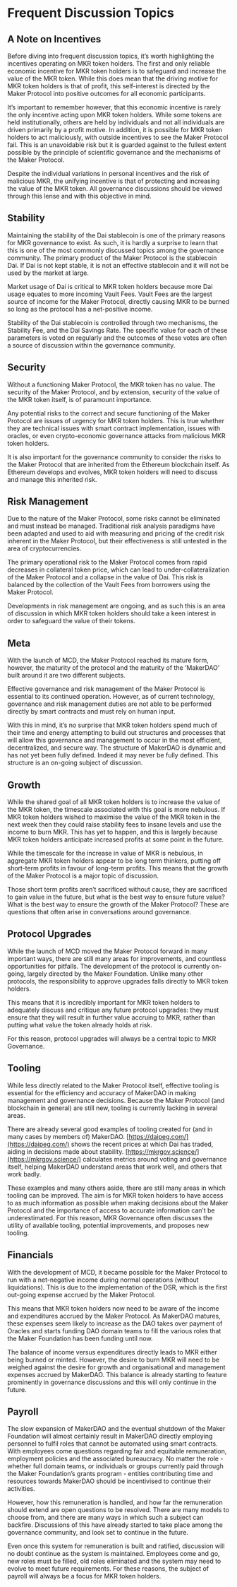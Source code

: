 # Frequent Discussion Topics

## A Note on Incentives

Before diving into frequent discussion topics, it’s worth highlighting the incentives operating on MKR token holders. The first and only reliable economic incentive for MKR token holders is to safeguard and increase the value of the MKR token. While this does mean that the driving motive for MKR token holders is that of profit, this self-interest is directed by the Maker Protocol into positive outcomes for all economic participants.

It’s important to remember however, that this economic incentive is rarely the only incentive acting upon MKR token holders. While some tokens are held institutionally, others are held by individuals and not all individuals are driven primarily by a profit motive. In addition, it is possible for MKR token holders to act maliciously, with outside incentives to see the Maker Protocol fail. This is an unavoidable risk but it is guarded against to the fullest extent possible by the principle of scientific governance and the mechanisms of the Maker Protocol.

Despite the individual variations in personal incentives and the risk of malicious MKR, the unifying incentive is that of protecting and increasing the value of the MKR token. All governance discussions should be viewed through this lense and with this objective in mind.

## Stability

Maintaining the stability of the Dai stablecoin is one of the primary reasons for MKR governance to exist. As such, it is hardly a surprise to learn that this is one of the most commonly discussed topics among the governance community. The primary product of the Maker Protocol is the stablecoin Dai. If Dai is not kept stable, it is not an effective stablecoin and it will not be used by the market at large.

Market usage of Dai is critical to MKR token holders because more Dai usage equates to more incoming Vault Fees. Vault Fees are the largest source of income for the Maker Protocol, directly causing MKR to be burned so long as the protocol has a net-positive income.

Stability of the Dai stablecoin is controlled through two mechanisms, the Stability Fee, and the Dai Savings Rate. The specific value for each of these parameters is voted on regularly and the outcomes of these votes are often a source of discussion within the governance community.

## Security

Without a functioning Maker Protocol, the MKR token has no value. The security of the Maker Protocol, and by extension, security of the value of the MKR token itself, is of paramount importance.

Any potential risks to the correct and secure functioning of the Maker Protocol are issues of urgency for MKR token holders. This is true whether they are technical issues with smart contract implementation, issues with oracles, or even crypto-economic governance attacks from malicious MKR token holders.

It is also important for the governance community to consider the risks to the Maker Protocol that are inherited from the Ethereum blockchain itself. As Ethereum develops and evolves, MKR token holders will need to discuss and manage this inherited risk.

## Risk Management

Due to the nature of the Maker Protocol, some risks cannot be eliminated and must instead be managed. Traditional risk analysis paradigms have been adapted and used to aid with measuring and pricing of the credit risk inherent in the Maker Protocol, but their effectiveness is still untested in the area of cryptocurrencies.

The primary operational risk to the Maker Protocol comes from rapid decreases in collateral token price, which can lead to under-collateralization of the Maker Protocol and a collapse in the value of Dai. This risk is balanced by the collection of the Vault Fees from borrowers using the Maker Protocol.

Developments in risk management are ongoing, and as such this is an area of discussion in which MKR token holders should take a keen interest in order to safeguard the value of their tokens.

## Meta

With the launch of MCD, the Maker Protocol reached its mature form, however, the maturity of the protocol and the maturity of the ‘MakerDAO’ built around it are two different subjects.

Effective governance and risk management of the Maker Protocol is essential to its continued operation. However, as of current technology, governance and risk management duties are not able to be performed directly by smart contracts and must rely on human input.

With this in mind, it’s no surprise that MKR token holders spend much of their time and energy attempting to build out structures and processes that will allow this governance and management to occur in the most efficient, decentralized, and secure way. The structure of MakerDAO is dynamic and has not yet been fully defined. Indeed it may never be fully defined. This structure is an on-going subject of discussion.

## Growth

While the shared goal of all MKR token holders is to increase the value of the MKR token, the timescale associated with this goal is more nebulous. If MKR token holders wished to maximise the value of the MKR token in the next week then they could raise stability fees to insane levels and use the income to burn MKR. This has yet to happen, and this is largely because MKR token holders anticipate increased profits at some point in the future.

While the timescale for the increase in value of MKR is nebulous, in aggregate MKR token holders appear to be long term thinkers, putting off short-term profits in favour of long-term profits. This means that the growth of the Maker Protocol is a major topic of discussion.

Those short term profits aren’t sacrificed without cause, they are sacrificed to gain value in the future, but what is the best way to ensure future value? What is the best way to ensure the growth of the Maker Protocol? These are questions that often arise in conversations around governance.

## Protocol Upgrades

While the launch of MCD moved the Maker Protocol forward in many important ways, there are still many areas for improvements, and countless opportunities for pitfalls. The development of the protocol is currently on-going, largely directed by the Maker Foundation. Unlike many other protocols, the responsibility to approve upgrades falls directly to MKR token holders.

This means that it is incredibly important for MKR token holders to adequately discuss and critique any future protocol upgrades: they must ensure that they will result in further value accruing to MKR, rather than putting what value the token already holds at risk.

For this reason, protocol upgrades will always be a central topic to MKR Governance.

## Tooling

While less directly related to the Maker Protocol itself, effective tooling is essential for the efficiency and accuracy of MakerDAO in making management and governance decisions. Because the Maker Protocol \(and blockchain in general\) are still new, tooling is currently lacking in several areas.

There are already several good examples of tooling created for \(and in many cases by members of\) MakerDAO. [https://daipeg.com/](https://daipeg.com/) shows the recent prices at which Dai has traded, aiding in decisions made about stability. [https://mkrgov.science/](https://mkrgov.science/) calculates metrics around voting and governance itself, helping MakerDAO understand areas that work well, and others that work badly.

These examples and many others aside, there are still many areas in which tooling can be improved. The aim is for MKR token holders to have access to as much information as possible when making decisions about the Maker Protocol and the importance of access to accurate information can’t be underestimated. For this reason, MKR Governance often discusses the utility of available tooling, potential improvements, and proposes new tooling.

## Financials

With the development of MCD, it became possible for the Maker Protocol to run with a net-negative income during normal operations \(without liquidations\). This is due to the implementation of the DSR, which is the first out-going expense accrued by the Maker Protocol.

This means that MKR token holders now need to be aware of the income and expenditures accrued by the Maker Protocol. As MakerDAO matures, these expenses seem likely to increase as the DAO takes over payment of Oracles and starts funding DAO domain teams to fill the various roles that the Maker Foundation has been funding until now.

The balance of income versus expenditures directly leads to MKR either being burned or minted. However, the desire to burn MKR will need to be weighed against the desire for growth and organisational and management expenses accrued by MakerDAO. This balance is already starting to feature prominently in governance discussions and this will only continue in the future.

## Payroll

The slow expansion of MakerDAO and the eventual shutdown of the Maker Foundation will almost certainly result in MakerDAO directly employing personnel to fulfil roles that cannot be automated using smart contracts. With employees come questions regarding fair and equitable remuneration, employment policies and the associated bureaucracy. No matter the role - whether full domain teams, or individuals or groups currently paid through the Maker Foundation’s grants program - entities contributing time and resources towards MakerDAO should be incentivised to continue their activities.

However, how this remuneration is handled, and how far the remuneration should extend are open questions to be resolved. There are many models to choose from, and there are many ways in which such a subject can backfire. Discussions of this have already started to take place among the governance community, and look set to continue in the future.

Even once this system for remuneration is built and ratified, discussion will no doubt continue as the system is maintained. Employees come and go, new roles must be filled, old roles eliminated and the system may need to evolve to meet future requirements. For these reasons, the subject of payroll will always be a focus for MKR token holders.

